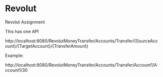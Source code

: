 # Revolut
Revolut Assignment

This has one API

http://localhost:8080/RevolutMoneyTransfer/Accounts/Transfer/{SourceAccount}/{TargetAccount}/{TransferAmount}

Example:

http://localhost:8080/RevolutMoneyTransfer/Accounts/Transfer/Account1/Account1/30
